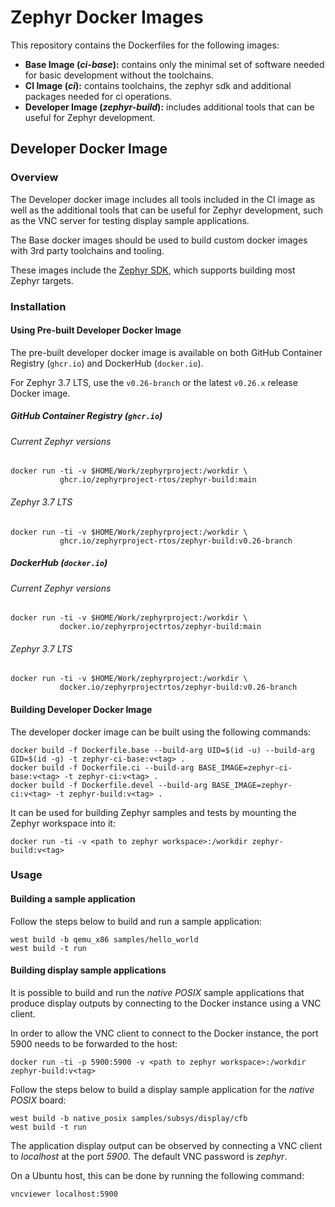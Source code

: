# Zephyr Docker Images

This repository contains the Dockerfiles for the following images:

- **Base Image (_ci-base_):** contains only the minimal set of software needed for basic development without the toolchains.
- **CI Image (_ci_):** contains toolchains, the zephyr sdk and additional packages needed for ci operations.
- **Developer Image (_zephyr-build_):** includes additional tools that can be useful for Zephyr
  development.

## Developer Docker Image

### Overview

The Developer docker image includes all tools included in the CI image as well as the additional
tools that can be useful for Zephyr development, such as the VNC server for testing display sample
applications.

The Base docker images should be used to build custom docker images with 3rd party toolchains and tooling.

These images include the [Zephyr SDK](https://github.com/zephyrproject-rtos/sdk-ng), which supports
building most Zephyr targets.

### Installation

#### Using Pre-built Developer Docker Image

The pre-built developer docker image is available on both GitHub Container Registry (`ghcr.io`) and
DockerHub (`docker.io`).

For Zephyr 3.7 LTS, use the `v0.26-branch` or the latest `v0.26.x` release Docker image.

##### GitHub Container Registry (`ghcr.io`)

###### Current Zephyr versions

```
docker run -ti -v $HOME/Work/zephyrproject:/workdir \
           ghcr.io/zephyrproject-rtos/zephyr-build:main
```

###### Zephyr 3.7 LTS

```
docker run -ti -v $HOME/Work/zephyrproject:/workdir \
           ghcr.io/zephyrproject-rtos/zephyr-build:v0.26-branch
```

##### DockerHub (`docker.io`)

###### Current Zephyr versions

```
docker run -ti -v $HOME/Work/zephyrproject:/workdir \
           docker.io/zephyrprojectrtos/zephyr-build:main
```

###### Zephyr 3.7 LTS

```
docker run -ti -v $HOME/Work/zephyrproject:/workdir \
           docker.io/zephyrprojectrtos/zephyr-build:v0.26-branch
```

#### Building Developer Docker Image

The developer docker image can be built using the following commands:

```
docker build -f Dockerfile.base --build-arg UID=$(id -u) --build-arg GID=$(id -g) -t zephyr-ci-base:v<tag> .
docker build -f Dockerfile.ci --build-arg BASE_IMAGE=zephyr-ci-base:v<tag> -t zephyr-ci:v<tag> .
docker build -f Dockerfile.devel --build-arg BASE_IMAGE=zephyr-ci:v<tag> -t zephyr-build:v<tag> .
```

It can be used for building Zephyr samples and tests by mounting the Zephyr workspace into it:

```
docker run -ti -v <path to zephyr workspace>:/workdir zephyr-build:v<tag>
```

### Usage

#### Building a sample application

Follow the steps below to build and run a sample application:

```
west build -b qemu_x86 samples/hello_world
west build -t run
```

#### Building display sample applications

It is possible to build and run the _native POSIX_ sample applications that produce display outputs
by connecting to the Docker instance using a VNC client.

In order to allow the VNC client to connect to the Docker instance, the port 5900 needs to be
forwarded to the host:

```
docker run -ti -p 5900:5900 -v <path to zephyr workspace>:/workdir zephyr-build:v<tag>
```

Follow the steps below to build a display sample application for the _native POSIX_ board:

```
west build -b native_posix samples/subsys/display/cfb
west build -t run
```

The application display output can be observed by connecting a VNC client to _localhost_ at the
port _5900_. The default VNC password is _zephyr_.

On a Ubuntu host, this can be done by running the following command:

```
vncviewer localhost:5900
```
